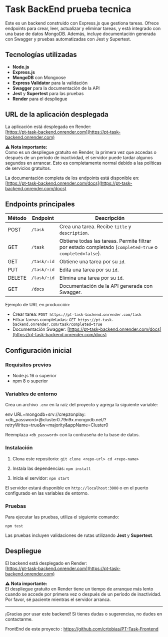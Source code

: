 
# Task BackEnd prueba tecnica

Este es un backend construido con Express.js que gestiona tareas. Ofrece endpoints para crear, leer, actualizar y eliminar tareas, y está integrado con una base de datos MongoDB. Además, incluye documentación generada con Swagger y pruebas automatizadas con Jest y Supertest.

## Tecnologías utilizadas

- **Node.js**
- **Express.js**
- **MongoDB** con Mongoose
- **Express Validator** para la validación
- **Swagger** para la documentación de la API
- **Jest** y **Supertest** para las pruebas
- **Render** para el despliegue

## URL de la aplicación desplegada

La aplicación está desplegada en Render:  
[https://pt-task-backend.onrender.com](https://pt-task-backend.onrender.com)

⚠ **Nota importante:**  
Como es un despliegue gratuito en Render, la primera vez que accedas o después de un período de inactividad, el servidor puede tardar algunos segundos en arrancar. Esto es completamente normal debido a las políticas de servicios gratuitos.

La documentación completa de los endpoints está disponible en:  
[https://pt-task-backend.onrender.com/docs](https://pt-task-backend.onrender.com/docs)

## Endpoints principales

| Método | Endpoint                                           | Descripción                                        |
|--------|----------------------------------------------------|----------------------------------------------------|
| POST   | `/task`                                            | Crea una tarea. Recibe `title` y `description`.   |
| GET    | `/task`                                            | Obtiene todas las tareas. Permite filtrar por estado completado (`completed=true` o `completed=false`). |
| GET    | `/task/:id`                                        | Obtiene una tarea por su `id`.                    |
| PUT    | `/task/:id`                                        | Edita una tarea por su `id`.                      |
| DELETE | `/task/:id`                                        | Elimina una tarea por su `id`.                    |
| GET    | `/docs`                                            | Documentación de la API generada con Swagger.     |

Ejemplo de URL en producción:  
- Crear tarea: `POST https://pt-task-backend.onrender.com/task`  
- Filtrar tareas completadas: `GET https://pt-task-backend.onrender.com/task?completed=true`  
- Documentación Swagger: [https://pt-task-backend.onrender.com/docs](https://pt-task-backend.onrender.com/docs)

## Configuración inicial

### Requisitos previos

- Node.js 16 o superior
- npm 8 o superior

### Variables de entorno

Crea un archivo `.env` en la raíz del proyecto y agrega la siguiente variable:  

env
URL=mongodb+srv://crepzonplay:<db_password>@cluster0.79n9x.mongodb.net/?retryWrites=true&w=majority&appName=Cluster0

Reemplaza `<db_password>` con la contraseña de tu base de datos.
### Instalación

1. Clona este repositorio:
    `git clone <repo-url> cd <repo-name>`
    
2. Instala las dependencias:
    `npm install`
    
3. Inicia el servidor:
    `npm start`
    

El servidor estará disponible en `http://localhost:3000` o en el puerto configurado en las variables de entorno.

### Pruebas

Para ejecutar las pruebas, utiliza el siguiente comando:

`npm test`

Las pruebas incluyen validaciones de rutas utilizando **Jest** y **Supertest**.

## Despliegue

El backend está desplegado en Render:  
[https://pt-task-backend.onrender.com](https://pt-task-backend.onrender.com)

⚠ **Nota importante:**  
El despliegue gratuito en Render tiene un tiempo de arranque más lento cuando se accede por primera vez o después de un período de inactividad. Por favor, sé paciente mientras el servidor arranca.

---

¡Gracias por usar este backend! Si tienes dudas o sugerencias, no dudes en contactarme.

FrontEnd de este proyecto : https://github.com/crtobias/PT-Task-Frontend
